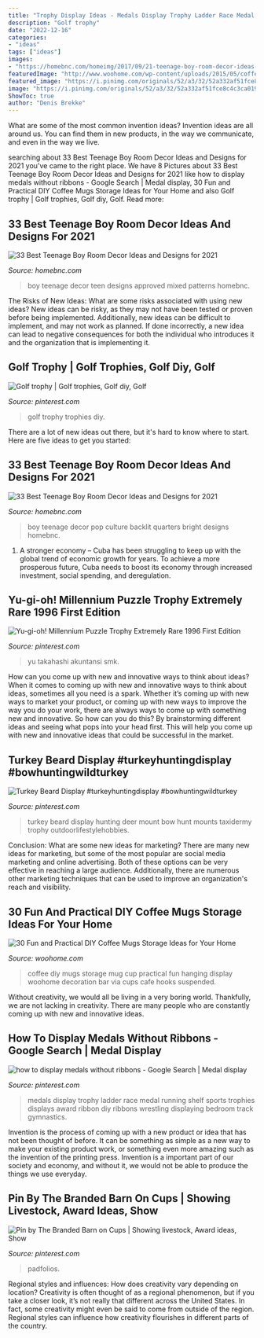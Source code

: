 ```yaml
---
title: "Trophy Display Ideas - Medals Display Trophy Ladder Race Medal Running Shelf Sports Trophies Displays Award Ribbon Diy Ribbons Wrestling Displaying Bedroom Track Gymnastics"
description: "Golf trophy"
date: "2022-12-16"
categories:
- "ideas"
tags: ["ideas"]
images:
- "https://homebnc.com/homeimg/2017/09/21-teenage-boy-room-decor-ideas-homebnc-1.jpg"
featuredImage: "http://www.woohome.com/wp-content/uploads/2015/05/coffee-mug-storage-ideas-woohome-17.jpg"
featured_image: "https://i.pinimg.com/originals/52/a3/32/52a332af51fce8c4c3ca019176be5bd1.jpg"
image: "https://i.pinimg.com/originals/52/a3/32/52a332af51fce8c4c3ca019176be5bd1.jpg"
ShowToc: true
author: "Denis Brekke"
---
```



What are some of the most common invention ideas?
Invention ideas are all around us. You can find them in new products, in the way we communicate, and even in the way we live.

	

		
searching about 33 Best Teenage Boy Room Decor Ideas and Designs for 2021 you've came to the right place. We have 8 Pictures about 33 Best Teenage Boy Room Decor Ideas and Designs for 2021 like how to display medals without ribbons - Google Search | Medal display, 30 Fun and Practical DIY Coffee Mugs Storage Ideas for Your Home and also Golf trophy | Golf trophies, Golf diy, Golf. Read more:
		
    
## 33 Best Teenage Boy Room Decor Ideas And Designs For 2021

<img loading=lazy src="https://homebnc.com/homeimg/2017/09/21-teenage-boy-room-decor-ideas-homebnc-1.jpg" onerror="this.onerror=null;this.src='https://tse2.mm.bing.net/th?id=OIP.qJmUDWJMyccTYuJ2KvmpywDMEy&amp;pid=15.1';" alt="33 Best Teenage Boy Room Decor Ideas and Designs for 2021">

_Source: homebnc.com_

>boy teenage decor teen designs approved mixed patterns homebnc. 

	

The Risks of New Ideas: What are some risks associated with using new ideas?
New ideas can be risky, as they may not have been tested or proven before being implemented. Additionally, new ideas can be difficult to implement, and may not work as planned. If done incorrectly, a new idea can lead to negative consequences for both the individual who introduces it and the organization that is implementing it.

    
## Golf Trophy | Golf Trophies, Golf Diy, Golf

<img loading=lazy src="https://i.pinimg.com/originals/91/d6/68/91d66821ca0b70aa58d30d0109fd0362.jpg" onerror="this.onerror=null;this.src='https://tse3.mm.bing.net/th?id=OIP.ibzO5fnlwWp66vVX29FtpAHaJ4&amp;pid=15.1';" alt="Golf trophy | Golf trophies, Golf diy, Golf">

_Source: pinterest.com_

>golf trophy trophies diy. 

	

There are a lot of new ideas out there, but it's hard to know where to start. Here are five ideas to get you started: 

    
## 33 Best Teenage Boy Room Decor Ideas And Designs For 2021

<img loading=lazy src="https://homebnc.com/homeimg/2017/09/18-teenage-boy-room-decor-ideas-homebnc-1.jpg" onerror="this.onerror=null;this.src='https://tse1.mm.bing.net/th?id=OIP.B1FwSe3PmObHKMotAlADsgHaLH&amp;pid=15.1';" alt="33 Best Teenage Boy Room Decor Ideas and Designs for 2021">

_Source: homebnc.com_

>boy teenage decor pop culture backlit quarters bright designs homebnc. 

	

1. A stronger economy – Cuba has been struggling to keep up with the global trend of economic growth for years. To achieve a more prosperous future, Cuba needs to boost its economy through increased investment, social spending, and deregulation.

    
## Yu-gi-oh! Millennium Puzzle Trophy Extremely Rare 1996 First Edition

<img loading=lazy src="https://i.pinimg.com/736x/a7/fc/e3/a7fce3df88098dd192391c5cdc591ddc.jpg" onerror="this.onerror=null;this.src='https://tse2.mm.bing.net/th?id=OIP.sN1DQ2hBK3TBu5q5A3FgcQHaJ3&amp;pid=15.1';" alt="Yu-gi-oh! Millennium Puzzle Trophy Extremely Rare 1996 First Edition">

_Source: pinterest.com_

>yu takahashi akuntansi smk. 

	

How can you come up with new and innovative ways to think about ideas?
When it comes to coming up with new and innovative ways to think about ideas, sometimes all you need is a spark. Whether it’s coming up with new ways to market your product, or coming up with new ways to improve the way you do your work, there are always ways to come up with something new and innovative. So how can you do this? By brainstorming different ideas and seeing what pops into your head first. This will help you come up with new and innovative ideas that could be successful in the market.

    
## Turkey Beard Display #turkeyhuntingdisplay #bowhuntingwildturkey

<img loading=lazy src="https://i.pinimg.com/736x/ab/e9/48/abe948f3268f2f2b4964405593a5252d.jpg" onerror="this.onerror=null;this.src='https://tse4.mm.bing.net/th?id=OIP.XWtvVOcnTt9lUfyalPjLKAHaKV&amp;pid=15.1';" alt="Turkey Beard Display #turkeyhuntingdisplay #bowhuntingwildturkey">

_Source: pinterest.com_

>turkey beard display hunting deer mount bow hunt mounts taxidermy trophy outdoorlifestylehobbies. 

	

Conclusion: What are some new ideas for marketing?
There are many new ideas for marketing, but some of the most popular are social media marketing and online advertising. Both of these options can be very effective in reaching a large audience. Additionally, there are numerous other marketing techniques that can be used to improve an organization's reach and visibility.

    
## 30 Fun And Practical DIY Coffee Mugs Storage Ideas For Your Home

<img loading=lazy src="http://www.woohome.com/wp-content/uploads/2015/05/coffee-mug-storage-ideas-woohome-17.jpg" onerror="this.onerror=null;this.src='https://tse1.mm.bing.net/th?id=OIP.Flc9O0qPDrqnx3gtPCw2hwHaKX&amp;pid=15.1';" alt="30 Fun and Practical DIY Coffee Mugs Storage Ideas for Your Home">

_Source: woohome.com_

>coffee diy mugs storage mug cup practical fun hanging display woohome decoration bar via cups cafe hooks suspended. 

	

Without creativity, we would all be living in a very boring world. Thankfully, we are not lacking in creativity. There are many people who are constantly coming up with new and innovative ideas.

    
## How To Display Medals Without Ribbons - Google Search | Medal Display

<img loading=lazy src="https://i.pinimg.com/originals/52/a3/32/52a332af51fce8c4c3ca019176be5bd1.jpg" onerror="this.onerror=null;this.src='https://tse3.mm.bing.net/th?id=OIP.xZL2ZI6zAsaIjAQEZvSGGgHaJ4&amp;pid=15.1';" alt="how to display medals without ribbons - Google Search | Medal display">

_Source: pinterest.com_

>medals display trophy ladder race medal running shelf sports trophies displays award ribbon diy ribbons wrestling displaying bedroom track gymnastics. 

	

Invention is the process of coming up with a new product or idea that has not been thought of before. It can be something as simple as a new way to make your existing product work, or something even more amazing such as the invention of the printing press. Invention is a important part of our society and economy, and without it, we would not be able to produce the things we use everyday.

    
## Pin By The Branded Barn On Cups | Showing Livestock, Award Ideas, Show

<img loading=lazy src="https://i.pinimg.com/736x/d5/2e/4f/d52e4f7157e8362e132a98956f93a17b.jpg" onerror="this.onerror=null;this.src='https://tse3.mm.bing.net/th?id=OIP.N_Sg1iWjsj0RhKt4dJFFRQAAAA&amp;pid=15.1';" alt="Pin by The Branded Barn on Cups | Showing livestock, Award ideas, Show">

_Source: pinterest.com_

>padfolios. 

	

Regional styles and influences: How does creativity vary depending on location?
Creativity is often thought of as a regional phenomenon, but if you take a closer look, it’s not really that different across the United States. In fact, some creativity might even be said to come from outside of the region. Regional styles can influence how creativity flourishes in different parts of the country.


